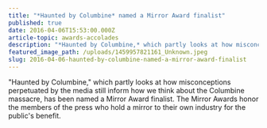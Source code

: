 ```yaml
---
title: "*Haunted by Columbine* named a Mirror Award finalist"
published: true
date: 2016-04-06T15:53:00.000Z
article-topic: awards-accolades
description: "*Haunted by Columbine,* which partly looks at how misconceptions perpetuated by the media still inform how we think about the Columbine massacre, has been named a Mirror Award finalist. The Mirror Awards honor the members of the press who hold a mirror to their own industry for the public's benefit.​"
featured_image_path: /uploads/1459957821161_Unknown.jpeg
slug: 2016-04-06-haunted-by-columbine-named-a-mirror-award-finalist
---
```


"Haunted by Columbine," which partly looks at how misconceptions perpetuated by the media still inform how we think about the Columbine massacre, has been named a Mirror Award finalist. The Mirror Awards honor the members of the press who hold a mirror to their own industry for the public's benefit.

